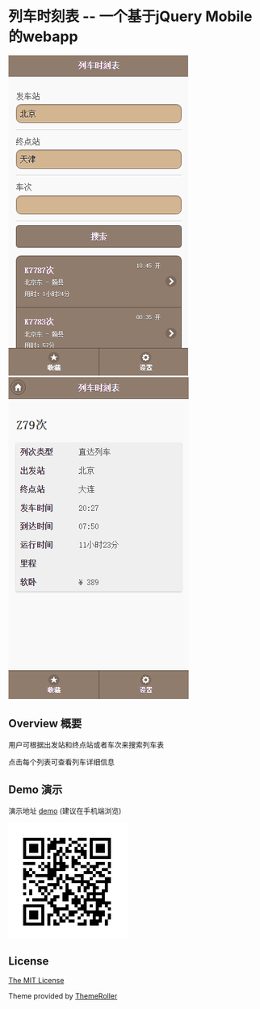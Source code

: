 # 列车时刻表 -- 一个基于jQuery Mobile的webapp

<img src="/screenshot/2.png" alt="sreenshot">
<br>
<img src="/screenshot/3.png" alt="sreenshot">

## Overview 概要

用户可根据出发站和终点站或者车次来搜索列车表

点击每个列表可查看列车详细信息


## Demo 演示 

演示地址 [demo](http://tianxuning.com/app/timetable/) (建议在手机端浏览)

<img src="/img/1.png" alt="sreenshot">


## License

[The MIT License](http://opensource.org/licenses/MIT)

Theme provided by [ThemeRoller](http://themeroller.jquerymobile.com/)
